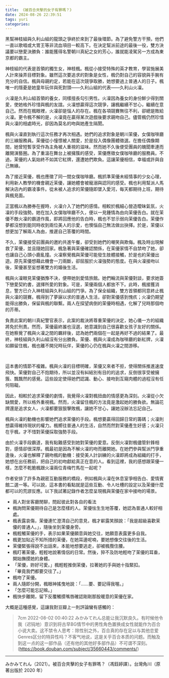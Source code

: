 ```yaml
---
title: 《被百合夾擊的女子有罪嗎？》
date: 2024-08-26 22:39:51
tags: yuri
categories:
---
```


黑幫神枝組與久利山組的龍頭之爭終於來到了最後環節。為了避免警方干預，他們一直以歌唱或大胃王等非流血項目一較高下。在決定幫派前途的最後一役，雙方決議要以戀愛決勝負：誰能獲得名警朝川真紀之女的芳心，誰就能凌駕另一方成為東京都的霸主。

<!--more-->

神枝組的代表是首領的獨生女，神枝楓。楓從小接受特殊的英才教育，學習施展美人計來操弄目標對象。雖然這次要追求的對象是女性，楓仍對自己的容貌與手腕有充分的自信。楓與母親約定，若能在這次競爭取勝，她想要過上普通人的日子。楓唯一的隱憂是她童年玩伴與死對頭——久利山組的代表——久利山火凜。

火凜是久利山組首領的養女，同樣擅長勾引男性。火凜因為養女的身份鮮少得到關愛，使她格外珍惜與楓的友誼。火凜想贏得這次競爭，讓楓繼續不甘心，繼續在意自己。然而在楓眼裡，火凜卻是惱人的存在。楓在各項競賽無往不利，卻總是敗給火凜。更令楓不解的是，火凜竟在贏得某次遊戲後要求親吻自己。儘管楓仍然珍惜與火凜的相處時光，卻因為莫名的吻與她產生隔閡。

楓與火凜直到執行這次任務才再次相遇。她們的追求對象是朝川茉優，女僕咖啡廳的三線服務員。茉優從小憧憬被人關愛，於是投入偶像團體徵選。在擔任偶像期間，她曾短暫享受作為主角被人重視的滋味。然而她不久後便受團員的醜聞牽連而離開演藝圈。為了重溫在舞台上被擁簇的感受，茉優應徵女僕咖啡廳的服務員。不過，茉優的人氣始終不如其它紅牌，還遭她們欺負。這讓茉優相信，幸福或許與自己無緣。

為了接近茉優，楓也應徵了同一間女僕咖啡廳。楓抓準茉優未經情事的少女心理，利用新人教學的機會親近茉優，讓她體會被寵溺與認同的感受。楓也利用幫派人馬解決店內的霸凌事件。從未被人追求的茉優隨即墜入愛河，每天都期待上班，期待與楓見面。

正當楓以為勝券在握時，火凜介入了她們的感情。相較於楓細心營造曖昧氣氛，火凜的手段強勢。她在加入女僕咖啡廳不久，便以一見鍾情為由向茉優告白。就在茉優不敵火凜的霸道作風，即將回應他的告白時，楓也不甘示弱向茉優告白。茉優作夢都沒想到能同時收到兩位美人的示愛，也懊惱自己無法做出抉擇。於是，茉優以想更加了解兩人為由，推遲自己答覆的時間。

不久，茉優接受前團員的邀約共進午餐，卻受到她們的嘲笑與欺侮。楓及時出現解救了茉優，並且隨她回家。楓急著與茉優確認關係，在茉優家情不自禁吻了她，卻也讓自己心頭小鹿亂撞。火凜察覺楓與茉優可能發生肢體接觸，於是也約茉優出遊。原先茉優想藉此機會一刀兩斷，卻屈服於火凜強勢的態度。在與火凜接吻以後，茉優甚至妄想著雙方的婚後生活。

楓與火凜眼見茉優猶豫不決，便帶她到愛情旅館。她們輪流與茉優對談，要求她簽下戀愛契約書，選擇所愛的對象。可是，茉優兩個人都放不下。此時，楓接獲消息，警方已介入神枝組與久利山組的鬥爭。為了保全組織，雙方首領都同意終止楓與火凜的競賽。楓得到了夢寐以求的普通人生活，卻對茉優感到愧疚；火凜仍期望能得出勝負，保留與楓的聯繫。兩人在探望病倒的茉優時相遇，化解了兒時那個吻的芥蒂。

負責此案的朝川真紀警官表示，此案的裁決將尊重茉優的決定，她心儀一方的組織將免於刑責。然而，茉優最終誰也沒選，她意識到自己很喜歡女孩子友好的關係。在她察覺了楓與火凜之間的羈絆後，認為她們兩個在一起是再好不過的結果了。最終，神枝組與久利山組沒有分出勝負。茉優、楓與火凜成為咖啡廳的新紅牌，火凜如願留住楓，楓也離不開兒時玩伴，茉優的心仍在楓與火凜之間游移。

<br/>

這本書的情節不複雜。楓與火凜的目標明確，茉優又來者不拒，使得關係推進速度飛快。茉優對自己不抱期待，所以並沒有糾結別有目的的追求，反倒很享受被擁簇、飄飄然的感覺。這些設定使得她們認識、動心、接吻到互窺肉體的過程沒有任何阻礙。

因此，相較於追求茉優的劇情，我覺得火凜對楓扭曲的情感更為深刻。火凜從小欠缺關愛，所以格外重視楓。然而，火凜留住楓的方法竟是激起她的勝負欲。無論花牌還是追求女人，火凜都要狠狠擊敗楓，讓她不甘心，讓她沒辦法忘記自己。

楓與火凜的動機也影響她們追求茉優的手段。楓想要贏得回歸日常的籌碼；火凜則想贏得維持現狀的權力。楓嚮往普通人的生活，自然而然對茉優產生好感；火凜只在乎楓，才不惜對茉優採取強勢手段。

由於火凜手段霸道，我有點難感受到她對茉優的愛意。反倒火凜對楓儘管針鋒相對，感情卻很深厚。楓最初是因為不解火凜的吻而離開她。在她們參與幫派鬥爭重逢後，火凜也解釋了親吻楓的動機：接受美人計訓練的火凜即將成為組織的打手，她想在出任務前，把自己的初吻獻給真正在意的人。看到這裡，我的感想跟茉優一樣，怎麼不乾脆楓跟火凜兩位青梅竹馬在一起呢？

作者安排了許多為親密互動服務的橋段，例如楓與火凜在休息室爭相告白、愛情賓館二選一等。可以說，這本書的看點就是這些互動、令人吐槽的設定以及茉優什麼都可以的荒謬反應。以下我試著記錄作者怎麼呈現楓與茉優在家中接吻的場景。

- 兩人對坐客廳閒聊，問起彼此對各自的看法
- 楓詢問茉優期待自己是怎麼樣的人。茉優怯生生地答覆，她認為普通人較好相處。
- 楓表露哀傷，茉優連忙澄清自己的意見，楓才嶄露笑顏說：「我是超級喜歡茉優的普通人。」，隨後坐到茉優身旁。
- 楓輕觸茉優的手，表示如果茉優願意與她交往，她願意表露更多自我。
- 楓更加貼近不知所措的茉優，在她耳邊呢喃，要她想像交往後的生活。
- 茉優緊張得說不出話來，本能地想要逃走，卻被楓攬住腰。
- 楓盯著茉優，輕輕地說著情侶的日常。然後，猝不及防地輕吻了茉優的耳垂，開始撫摸她的身體。
- 「茉優，妳好可愛。」楓輕輕推倒茉優，拉著她的手與她十指緊扣。
- 「畢竟我們都要交往了。」
- 楓吻了茉優。
- 兩人隨即分開，楓眼神搖曳地說：「……要、要記得我喔。」
- 「怎麼可能忘記嘛。」
- 楓快步離開，留下反覆觸摸嘴唇確認剛剛那股暖意的茉優在家。

大概是這種感覺，這讓我對豆瓣上一則評論蠻有感觸的：

> 7cm  2022-08-02 00:40:22
> みかみてれん总能让我沉默良久。有时候他令我（迟钝地）意识到将古早BG情节中的男性角色置换成女性就能作为百合小说大卖。这不禁令人思考：除性别之外，百合真的存在足以与其他恋爱Genres区分的特异性吗？不客气地说，这是关乎百合本质的问题。而触及到这一点的这一部作品（还有他的其他好多部作品）不可谓不深刻。
> (https://book.douban.com/subject/35660443/comments/)

---
みかみてれん（2021）。被百合夾擊的女子有罪嗎？（馮鈺婷譯）。台灣角川（原著出版於 2020 年）